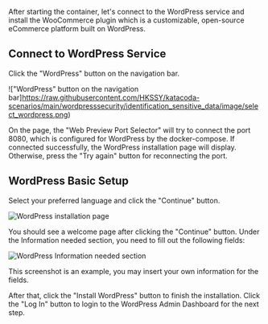 After starting the container, let's connect to the WordPress service and install the WooCommerce plugin which is a customizable, open-source eCommerce platform built on WordPress.

## Connect to WordPress Service

Click the "WordPress" button on the navigation bar.

!["WordPress" button on the navigation bar]https://raw.githubusercontent.com/HKSSY/katacoda-scenarios/main/wordpresssecurity/identification_sensitive_data/image/select_wordpress.png)

On the page, the "Web Preview Port Selector" will try to connect the port 8080, which is configured for WordPress by the docker-compose. If connected successfully, the WordPress installation page will display. Otherwise, press the "Try again" button for reconnecting the port.

## WordPress Basic Setup

Select your preferred language and click the "Continue" button.

![WordPress installation page](https://raw.githubusercontent.com/HKSSY/katacoda-scenarios/main/wordpresssecurity/identification_sensitive_data/image/wordpress_install_page.png)

You should see a welcome page after clicking the "Continue" button. Under the Information needed section, you need to fill out the following fields:

![WordPress Information needed section](https://raw.githubusercontent.com/HKSSY/katacoda-scenarios/main/wordpresssecurity/identification_sensitive_data/image/wordpress_information_needed_section.png)

This screenshot is an example, you may insert your own information for the fields.

After that, click the "Install WordPress" button to finish the installation. Click the "Log In" button to login to the WordPress Admin Dashboard for the next step. 
